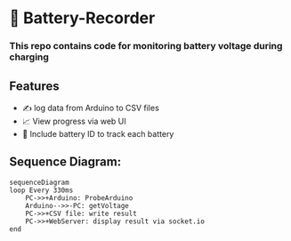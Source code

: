 # 🔋 Battery-Recorder

### This repo contains code for monitoring battery voltage during charging

## Features
- ✍️ log data from Arduino to CSV files
- 📈 View progress via web UI
- 🔋 Include battery ID to track each battery

## Sequence Diagram:
```mermaid
sequenceDiagram
loop Every 330ms
    PC->>+Arduino: ProbeArduino
    Arduino-->>-PC: getVoltage
    PC->>+CSV file: write result
    PC->>+WebServer: display result via socket.io
end 
```